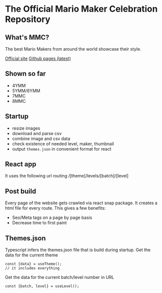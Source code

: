 # The Official Mario Maker Celebration Repository

## What's MMC?
The best Mario Makers from around the world showcase their style.

[Official site](https://mmcelebration.com)
[Github pages (latest)](https://nicobrinkkemper.github.io/mmc)

## Shown so far
- 4YMM
- 5YMM/6YMM
- 7MMC
- 8MMC

## Startup
- resize images
- download and parse csv
- combine image and csv data
- check existence of needed level, maker, thumbnail
- output `themes.json` in convenient format for react

## React app
It uses the following url routing
/[theme]/levels/[batch]/[level]


## Post build
Every page of the website gets crawled via react snap package. It creates a html file for every route.
This gives a few benefits:
- Seo/Meta tags on a page by page basis
- Decrease time to first paint

## Themes.json
Typescript infers the themes.json file that is build during startup.
Get the data for the current theme
```
const {data} = useTheme();
// it includes everything
```

Get the data for the current batch/level number in URL
```
const {batch, level} = useLevel();
```
